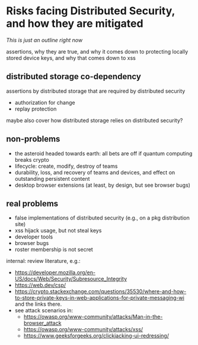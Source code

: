 # Risks facing Distributed Security, and how they are mitigated

_This is just an outline right now_

assertions, why they are true, and why it comes down to protecting locally stored device keys, and why that comes down to xss

## distributed storage co-dependency
assertions by distributed storage that are required by distributed security

- authorization for change
- replay protection

maybe also cover how distributed storage relies on distributed security?

## non-problems

- the asteroid headed towards earth: all bets are off if quantum computing breaks crypto
- lifecycle: create, modify, destroy of teams
- durability, loss, and recovery of teams and devices, and effect on outstanding persistent content
- desktop browser extensions (at least, by design, but see browser bugs)

## real problems

- false implementations of distributed security (e.g., on a pkg distribution site)
- xss hijack usage, but not steal keys
- developer tools
- browser bugs
- roster membership is not secret

internal: review literature, e.g.:

- https://developer.mozilla.org/en-US/docs/Web/Security/Subresource_Integrity
- https://web.dev/csp/
- https://crypto.stackexchange.com/questions/35530/where-and-how-to-store-private-keys-in-web-applications-for-private-messaging-wi and the links there.
- see attack scenarios in:
  - https://owasp.org/www-community/attacks/Man-in-the-browser_attack
  - https://owasp.org/www-community/attacks/xss/
  - https://www.geeksforgeeks.org/clickjacking-ui-redressing/
